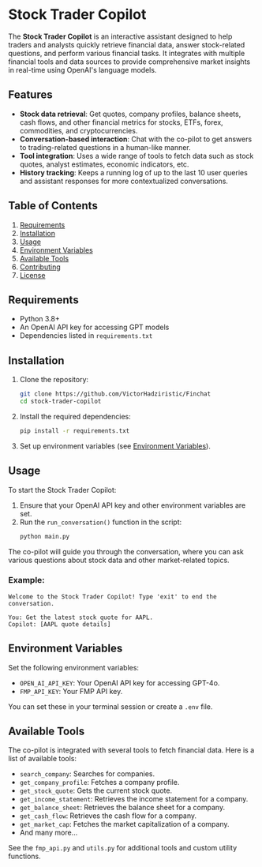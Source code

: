 # Stock Trader Copilot

The **Stock Trader Copilot** is an interactive assistant designed to help traders and analysts quickly retrieve financial data, answer stock-related questions, and perform various financial tasks. It integrates with multiple financial tools and data sources to provide comprehensive market insights in real-time using OpenAI's language models.

## Features

- **Stock data retrieval**: Get quotes, company profiles, balance sheets, cash flows, and other financial metrics for stocks, ETFs, forex, commodities, and cryptocurrencies.
- **Conversation-based interaction**: Chat with the co-pilot to get answers to trading-related questions in a human-like manner.
- **Tool integration**: Uses a wide range of tools to fetch data such as stock quotes, analyst estimates, economic indicators, etc.
- **History tracking**: Keeps a running log of up to the last 10 user queries and assistant responses for more contextualized conversations.

## Table of Contents

1. [Requirements](#requirements)
2. [Installation](#installation)
3. [Usage](#usage)
4. [Environment Variables](#environment-variables)
5. [Available Tools](#available-tools)
6. [Contributing](#contributing)
7. [License](#license)

## Requirements

- Python 3.8+
- An OpenAI API key for accessing GPT models
- Dependencies listed in `requirements.txt`

## Installation

1. Clone the repository:
    ```bash
    git clone https://github.com/VictorHadziristic/Finchat
    cd stock-trader-copilot
    ```

2. Install the required dependencies:
    ```bash
    pip install -r requirements.txt
    ```

3. Set up environment variables (see [Environment Variables](#environment-variables)).

## Usage

To start the Stock Trader Copilot:

1. Ensure that your OpenAI API key and other environment variables are set.
2. Run the `run_conversation()` function in the script:
    ```bash
    python main.py
    ```

The co-pilot will guide you through the conversation, where you can ask various questions about stock data and other market-related topics.

### Example:

```
Welcome to the Stock Trader Copilot! Type 'exit' to end the conversation.

You: Get the latest stock quote for AAPL.
Copilot: [AAPL quote details]
```

## Environment Variables

Set the following environment variables:

- `OPEN_AI_API_KEY`: Your OpenAI API key for accessing GPT-4o.
- `FMP_API_KEY`: Your FMP API key.

You can set these in your terminal session or create a `.env` file.

## Available Tools

The co-pilot is integrated with several tools to fetch financial data. Here is a list of available tools:

- `search_company`: Searches for companies.
- `get_company_profile`: Fetches a company profile.
- `get_stock_quote`: Gets the current stock quote.
- `get_income_statement`: Retrieves the income statement for a company.
- `get_balance_sheet`: Retrieves the balance sheet for a company.
- `get_cash_flow`: Retrieves the cash flow for a company.
- `get_market_cap`: Fetches the market capitalization of a company.
- And many more...

See the `fmp_api.py` and `utils.py` for additional tools and custom utility functions.
